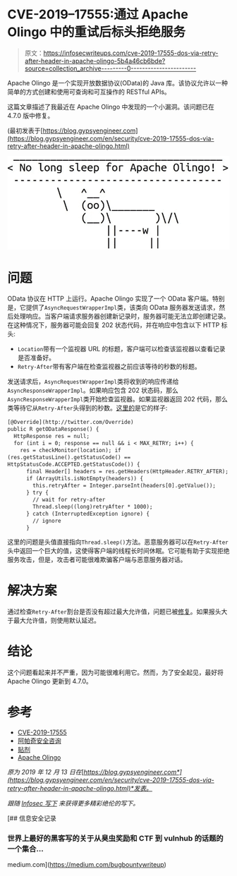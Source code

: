 # CVE-2019–17555:通过 Apache Olingo 中的重试后标头拒绝服务

> 原文：<https://infosecwriteups.com/cve-2019-17555-dos-via-retry-after-header-in-apache-olingo-5b4a46cb6bde?source=collection_archive---------0----------------------->

Apache Olingo 是一个实现开放数据协议(OData)的 Java 库。该协议允许以一种简单的方式创建和使用可查询和可互操作的 RESTful APIs。

这篇文章描述了我最近在 Apache Olingo 中发现的一个小漏洞。该问题已在 4.7.0 版中修复。

(最初发表于[https://blog.gypsyengineer.com](https://blog.gypsyengineer.com/en/security/cve-2019-17555-dos-via-retry-after-header-in-apache-olingo.html)

![](img/42b5ef2dc7c411cd53c7ffafeffeb48d.png)

# 问题

OData 协议在 HTTP 上运行。Apache Olingo 实现了一个 OData 客户端。特别是，它提供了`AsyncRequestWrapperImpl`类，该类向 OData 服务器发送请求，然后处理响应。当客户端请求服务器创建新记录时，服务器可能无法立即创建记录。在这种情况下，服务器可能会回复 202 状态代码，并在响应中包含以下 HTTP 标头:

*   `Location`带有一个监视器 URL 的标题，客户端可以检查该监视器以查看记录是否准备好。
*   `Retry-After`带有客户端在检查监视器之前应该等待的秒数的标题。

发送请求后，`AsyncRequestWrapperImpl`类将收到的响应传递给`AsyncResponseWrapperImpl`。如果响应包含 202 状态码，那么`AsyncResponseWrapperImpl`类开始检查监视器。如果监视器返回 202 代码，那么类等待它从`Retry-After`头得到的秒数。[这里的](https://github.com/apache/olingo-odata4/blob/4.6.0/lib/client-core/src/main/java/org/apache/olingo/client/core/communication/request/AsyncRequestWrapperImpl.java)是它的样子:

```
[@Override](http://twitter.com/Override)
public R getODataResponse() {
  HttpResponse res = null;
  for (int i = 0; response == null && i < MAX_RETRY; i++) {
    res = checkMonitor(location); if (res.getStatusLine().getStatusCode() == HttpStatusCode.ACCEPTED.getStatusCode()) {
      final Header[] headers = res.getHeaders(HttpHeader.RETRY_AFTER);
      if (ArrayUtils.isNotEmpty(headers)) {
        this.retryAfter = Integer.parseInt(headers[0].getValue());
      } try {
        // wait for retry-after
        Thread.sleep((long)retryAfter * 1000);
      } catch (InterruptedException ignore) {
        // ignore
      }
```

这里的问题是头值直接指向`Thread.sleep()`方法。恶意服务器可以在`Retry-After`头中返回一个巨大的值，这使得客户端的线程长时间休眠。它可能有助于实现拒绝服务攻击，但是，攻击者可能很难欺骗客户端与恶意服务器对话。

# 解决方案

通过检查`Retry-After`割台是否没有超过最大允许值，问题已被[修复](https://github.com/apache/olingo-odata4/pull/61/files)。如果报头大于最大允许值，则使用默认延迟。

# 结论

这个问题看起来并不严重，因为可能很难利用它。然而，为了安全起见，最好将 Apache Olingo 更新到 4.7.0。

# 参考

*   [CVE-2019-17555](https://nvd.nist.gov/vuln/detail/CVE-2019-17555)
*   [阿帕奇安全咨询](https://mail-archives.apache.org/mod_mbox/olingo-user/201912.mbox/%3CCAGSZ4d65UmudJ_MQkFXEv9YY_wwZbRA3sgtNDzMoLM51Qh%3DRCA%40mail.gmail.com%3E)
*   [贴剂](https://github.com/apache/olingo-odata4/pull/61)
*   [Apache Olingo](https://olingo.apache.org/)

*原为 2019 年 12 月 13 日在*[*https://blog.gypsyengineer.com*](https://blog.gypsyengineer.com/en/security/cve-2019-17555-dos-via-retry-after-header-in-apache-olingo.html)*发表。*

*跟随* [*Infosec 写下*](https://medium.com/bugbountywriteup) *来获得更多精彩绝伦的写下。*

[](https://medium.com/bugbountywriteup) [## 信息安全记录

### 世界上最好的黑客写的关于从臭虫奖励和 CTF 到 vulnhub 的话题的一个集合…

medium.com](https://medium.com/bugbountywriteup)